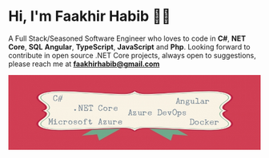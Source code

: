 # Hi, I'm Faakhir Habib 👋🏽

A Full Stack/Seasoned Software Engineer who loves to code in ****C#****, ****NET Core****, ****SQL**** ****Angular****, ****TypeScript****, ****JavaScript**** and ****Php****.
Looking forward to contribute in open source .NET Core projects, always open to suggestions, please reach me at **faakhirhabib@gmail.com**


![](https://github.com/faakhir-habib/faakhir-habib/blob/master/VeURN1595181435.jpg)
